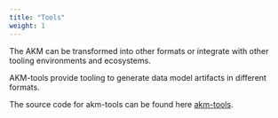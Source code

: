 ```yaml
---
title: "Tools"
weight: 1
---
```


The AKM can be transformed into other formats or integrate with other tooling environments and ecosystems.

AKM-tools provide tooling to generate data model artifacts in different formats.


The source code for akm-tools can be found here [akm-tools](https://github.com/COVESA/akm/tree/main/akm_tools).
